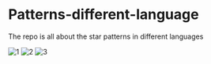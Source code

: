 # Patterns-different-language

The repo is all about the star patterns in different languages


![1](https://user-images.githubusercontent.com/89929777/209965218-0699ab0e-7a15-4d18-b721-88c957e2b75a.png)
![2](https://user-images.githubusercontent.com/89929777/209965423-6db5f5d6-30dd-42fc-86cb-d9e856c8a8e4.png)
![3](https://user-images.githubusercontent.com/89929777/209965428-4d72602a-25fc-4152-9455-28eea937c8c5.png)
